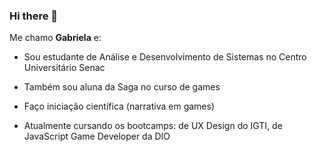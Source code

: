 ### Hi there 👋


Me chamo **Gabriela** e:



- Sou estudante de Análise e Desenvolvimento de Sistemas no Centro Universitário Senac

  

- Também sou aluna da Saga no curso de games

  

- Faço iniciação científica  (narrativa em games)

  

- Atualmente cursando os bootcamps: de UX Design do IGTI, de JavaScript Game Developer da DIO
